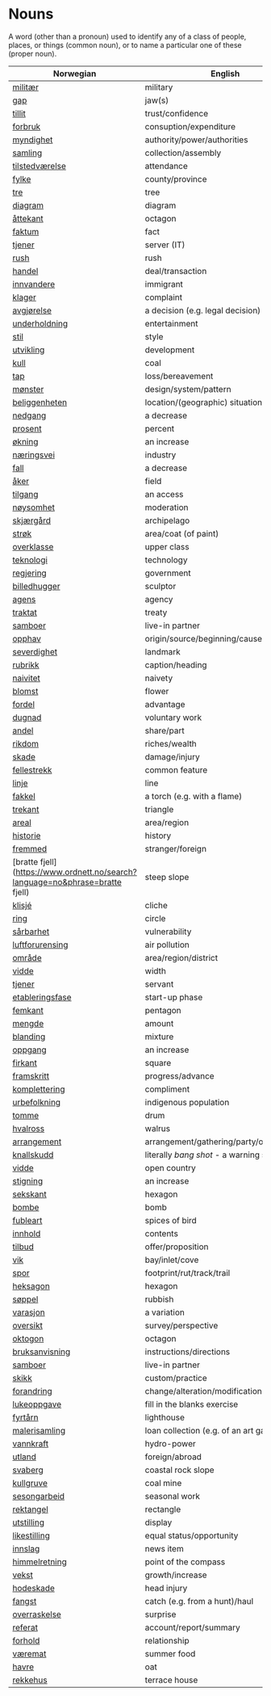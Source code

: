# Nouns

A word (other than a pronoun) used to identify any of a class of people, places, or things (common noun), or to name a particular one of these (proper noun).

| Norwegian | English | Gender |
| --- | --- | --- |
| [militær](https://www.ordnett.no/search?language=no&phrase=militær) | military | m |
| [gap](https://www.ordnett.no/search?language=no&phrase=gap) | jaw(s) | m |
| [tillit](https://www.ordnett.no/search?language=no&phrase=tillit) | trust/confidence | m |
| [forbruk](https://www.ordnett.no/search?language=no&phrase=forbruk) | consuption/expenditure | i |
| [myndighet](https://www.ordnett.no/search?language=no&phrase=myndighet) | authority/power/authorities | m |
| [samling](https://www.ordnett.no/search?language=no&phrase=samling) | collection/assembly | m |
| [tilstedværelse](https://www.ordnett.no/search?language=no&phrase=tilstedværelse) | attendance | i |
| [fylke](https://www.ordnett.no/search?language=no&phrase=fylke) | county/province | i |
| [tre](https://www.ordnett.no/search?language=no&phrase=tre) | tree | i |
| [diagram](https://www.ordnett.no/search?language=no&phrase=diagram) | diagram | i |
| [åttekant](https://www.ordnett.no/search?language=no&phrase=åttekant) | octagon | m |
| [faktum](https://www.ordnett.no/search?language=no&phrase=faktum) | fact | i |
| [tjener](https://www.ordnett.no/search?language=no&phrase=tjener) | server (IT) | m |
| [rush](https://www.ordnett.no/search?language=no&phrase=rush) | rush | i |
| [handel](https://www.ordnett.no/search?language=no&phrase=handel) | deal/transaction | m |
| [innvandere](https://www.ordnett.no/search?language=no&phrase=innvandere) | immigrant | m |
| [klager](https://www.ordnett.no/search?language=no&phrase=klager) | complaint | m |
| [avgjørelse](https://www.ordnett.no/search?language=no&phrase=avgjørelse) | a decision (e.g. legal decision) | m |
| [underholdning](https://www.ordnett.no/search?language=no&phrase=underholdning) | entertainment | m |
| [stil](https://www.ordnett.no/search?language=no&phrase=stil) | style | m |
| [utvikling](https://www.ordnett.no/search?language=no&phrase=utvikling) | development | m |
| [kull](https://www.ordnett.no/search?language=no&phrase=kull) | coal | i |
| [tap](https://www.ordnett.no/search?language=no&phrase=tap) | loss/bereavement | i |
| [mønster](https://www.ordnett.no/search?language=no&phrase=mønster) | design/system/pattern | i |
| [beliggenheten](https://www.ordnett.no/search?language=no&phrase=beliggenheten) | location/(geographic) situation | m/f |
| [nedgang](https://www.ordnett.no/search?language=no&phrase=nedgang) | a decrease | m |
| [prosent](https://www.ordnett.no/search?language=no&phrase=prosent) | percent | m |
| [økning](https://www.ordnett.no/search?language=no&phrase=økning) | an increase | m |
| [næringsvei](https://www.ordnett.no/search?language=no&phrase=næringsvei) | industry | m |
| [fall](https://www.ordnett.no/search?language=no&phrase=fall) | a decrease | i |
| [åker](https://www.ordnett.no/search?language=no&phrase=åker) | field | m |
| [tilgang](https://www.ordnett.no/search?language=no&phrase=tilgang) | an access | i |
| [nøysomhet](https://www.ordnett.no/search?language=no&phrase=nøysomhet) | moderation | m |
| [skjærgård](https://www.ordnett.no/search?language=no&phrase=skjærgård) | archipelago | m |
| [strøk](https://www.ordnett.no/search?language=no&phrase=strøk) | area/coat (of paint) | i |
| [overklasse](https://www.ordnett.no/search?language=no&phrase=overklasse) | upper class | m |
| [teknologi](https://www.ordnett.no/search?language=no&phrase=teknologi) | technology | m |
| [regjering](https://www.ordnett.no/search?language=no&phrase=regjering) | government | m |
| [billedhugger](https://www.ordnett.no/search?language=no&phrase=billedhugger) | sculptor | m |
| [agens](https://www.ordnett.no/search?language=no&phrase=agens) | agency | m |
| [traktat](https://www.ordnett.no/search?language=no&phrase=traktat) | treaty | m |
| [samboer](https://www.ordnett.no/search?language=no&phrase=samboer) | live-in partner | m |
| [opphav](https://www.ordnett.no/search?language=no&phrase=opphav) | origin/source/beginning/cause | i |
| [severdighet](https://www.ordnett.no/search?language=no&phrase=severdighet) | landmark | m |
| [rubrikk](https://www.ordnett.no/search?language=no&phrase=rubrikk) | caption/heading | m |
| [naivitet](https://www.ordnett.no/search?language=no&phrase=naivitet) | naivety | m |
| [blomst](https://www.ordnett.no/search?language=no&phrase=blomst) | flower | m |
| [fordel](https://www.ordnett.no/search?language=no&phrase=fordel) | advantage | m |
| [dugnad](https://www.ordnett.no/search?language=no&phrase=dugnad) | voluntary work | m |
| [andel](https://www.ordnett.no/search?language=no&phrase=andel) | share/part | m |
| [rikdom](https://www.ordnett.no/search?language=no&phrase=rikdom) | riches/wealth | m |
| [skade](https://www.ordnett.no/search?language=no&phrase=skade) | damage/injury | m |
| [fellestrekk](https://www.ordnett.no/search?language=no&phrase=fellestrekk) | common feature | i |
| [linje](https://www.ordnett.no/search?language=no&phrase=linje) | line | m |
| [fakkel](https://www.ordnett.no/search?language=no&phrase=fakkel) | a torch (e.g. with a flame) | m |
| [trekant](https://www.ordnett.no/search?language=no&phrase=trekant) | triangle | m |
| [areal](https://www.ordnett.no/search?language=no&phrase=areal) | area/region | i |
| [historie](https://www.ordnett.no/search?language=no&phrase=historie) | history | m/f |
| [fremmed](https://www.ordnett.no/search?language=no&phrase=fremmed) | stranger/foreign | m |
| [bratte fjell](https://www.ordnett.no/search?language=no&phrase=bratte fjell) | steep slope | m |
| [klisjé](https://www.ordnett.no/search?language=no&phrase=klisjé) | cliche | m |
| [ring](https://www.ordnett.no/search?language=no&phrase=ring) | circle | m |
| [sårbarhet](https://www.ordnett.no/search?language=no&phrase=sårbarhet) | vulnerability | m |
| [luftforurensing](https://www.ordnett.no/search?language=no&phrase=luftforurensing) | air pollution | m |
| [område](https://www.ordnett.no/search?language=no&phrase=område) | area/region/district | i |
| [vidde](https://www.ordnett.no/search?language=no&phrase=vidde) | width | m/f |
| [tjener](https://www.ordnett.no/search?language=no&phrase=tjener) | servant | m |
| [etableringsfase](https://www.ordnett.no/search?language=no&phrase=etableringsfase) | start-up phase | m |
| [femkant](https://www.ordnett.no/search?language=no&phrase=femkant) | pentagon | m |
| [mengde](https://www.ordnett.no/search?language=no&phrase=mengde) | amount | m |
| [blanding](https://www.ordnett.no/search?language=no&phrase=blanding) | mixture | m |
| [oppgang](https://www.ordnett.no/search?language=no&phrase=oppgang) | an increase | m |
| [firkant](https://www.ordnett.no/search?language=no&phrase=firkant) | square | m |
| [framskritt](https://www.ordnett.no/search?language=no&phrase=framskritt) | progress/advance | i |
| [komplettering](https://www.ordnett.no/search?language=no&phrase=komplettering) | compliment | m |
| [urbefolkning](https://www.ordnett.no/search?language=no&phrase=urbefolkning) | indigenous population | m |
| [tomme](https://www.ordnett.no/search?language=no&phrase=tomme) | drum | m |
| [hvalross](https://www.ordnett.no/search?language=no&phrase=hvalross) | walrus | m |
| [arrangement](https://www.ordnett.no/search?language=no&phrase=arrangement) | arrangement/gathering/party/organisation | i |
| [knallskudd](https://www.ordnett.no/search?language=no&phrase=knallskudd) | literally _bang shot_ - a warning shot gun | i |
| [vidde](https://www.ordnett.no/search?language=no&phrase=vidde) | open country | m |
| [stigning](https://www.ordnett.no/search?language=no&phrase=stigning) | an increase | m |
| [sekskant](https://www.ordnett.no/search?language=no&phrase=sekskant) | hexagon | m |
| [bombe](https://www.ordnett.no/search?language=no&phrase=bombe) | bomb | m |
| [fubleart](https://www.ordnett.no/search?language=no&phrase=fubleart) | spices of bird | m/f |
| [innhold](https://www.ordnett.no/search?language=no&phrase=innhold) | contents | i |
| [tilbud](https://www.ordnett.no/search?language=no&phrase=tilbud) | offer/proposition | i |
| [vik](https://www.ordnett.no/search?language=no&phrase=vik) | bay/inlet/cove | m |
| [spor](https://www.ordnett.no/search?language=no&phrase=spor) | footprint/rut/track/trail | i |
| [heksagon](https://www.ordnett.no/search?language=no&phrase=heksagon) | hexagon | m |
| [søppel](https://www.ordnett.no/search?language=no&phrase=søppel) | rubbish | i |
| [varasjon](https://www.ordnett.no/search?language=no&phrase=varasjon) | a variation | m |
| [oversikt](https://www.ordnett.no/search?language=no&phrase=oversikt) | survey/perspective | m |
| [oktogon](https://www.ordnett.no/search?language=no&phrase=oktogon) | octagon | m |
| [bruksanvisning](https://www.ordnett.no/search?language=no&phrase=bruksanvisning) | instructions/directions | m |
| [samboer](https://www.ordnett.no/search?language=no&phrase=samboer) | live-in partner | m |
| [skikk](https://www.ordnett.no/search?language=no&phrase=skikk) | custom/practice | m |
| [forandring](https://www.ordnett.no/search?language=no&phrase=forandring) | change/alteration/modification | m |
| [lukeoppgave](https://www.ordnett.no/search?language=no&phrase=lukeoppgave) | fill in the blanks exercise | m |
| [fyrtårn](https://www.ordnett.no/search?language=no&phrase=fyrtårn) | lighthouse | i |
| [malerisamling](https://www.ordnett.no/search?language=no&phrase=malerisamling) | loan collection (e.g. of an art gallery) | m |
| [vannkraft](https://www.ordnett.no/search?language=no&phrase=vannkraft) | hydro-power | m |
| [utland](https://www.ordnett.no/search?language=no&phrase=utland) | foreign/abroad | m |
| [svaberg](https://www.ordnett.no/search?language=no&phrase=svaberg) | coastal rock slope | i |
| [kullgruve](https://www.ordnett.no/search?language=no&phrase=kullgruve) | coal mine | m |
| [sesongarbeid](https://www.ordnett.no/search?language=no&phrase=sesongarbeid) | seasonal work | i |
| [rektangel](https://www.ordnett.no/search?language=no&phrase=rektangel) | rectangle | i |
| [utstilling](https://www.ordnett.no/search?language=no&phrase=utstilling) | display | m |
| [likestilling](https://www.ordnett.no/search?language=no&phrase=likestilling) | equal status/opportunity | m |
| [innslag](https://www.ordnett.no/search?language=no&phrase=innslag) | news item | i |
| [himmelretning](https://www.ordnett.no/search?language=no&phrase=himmelretning) | point of the compass | m |
| [vekst](https://www.ordnett.no/search?language=no&phrase=vekst) | growth/increase | m |
| [hodeskade](https://www.ordnett.no/search?language=no&phrase=hodeskade) | head injury | m |
| [fangst](https://www.ordnett.no/search?language=no&phrase=fangst) | catch (e.g. from a hunt)/haul | m |
| [overraskelse](https://www.ordnett.no/search?language=no&phrase=overraskelse) | surprise | m |
| [referat](https://www.ordnett.no/search?language=no&phrase=referat) | account/report/summary | i |
| [forhold](https://www.ordnett.no/search?language=no&phrase=forhold) | relationship | i |
| [væremat](https://www.ordnett.no/search?language=no&phrase=væremat) | summer food | m |
| [havre](https://www.ordnett.no/search?language=no&phrase=havre) | oat | m |
| [rekkehus](https://www.ordnett.no/search?language=no&phrase=rekkehus) | terrace house | i |

